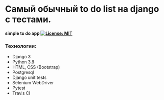 # Самый обычный to do list на django с тестами.

#### simple to do app [![License: MIT](https://img.shields.io/badge/License-MIT-green.svg)](https://github.com/MisterLenivec/django_simple_todo_app/blob/master/LICENSE)

### Технологии:
- Django 3
- Python 3.8
- HTML, CSS (Bootstrap)
- Postgresql
- Django unit tests
- Selenium WebDriver
- Pytest
- Travis CI
